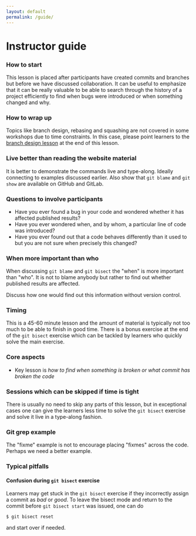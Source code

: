 ```yaml
---
layout: default
permalink: /guide/
---
```


# Instructor guide

### How to start

This lesson is placed after participants have created commits and branches but
before we have discussed collaboration. It can be useful to emphasize that it
can be really valuable to be able to search through the history of a project
efficiently to find when bugs were introduced or when something changed and
why.


### How to wrap up

Topics like branch design, rebasing and squashing are not covered in some
workshops due to time constraints. In this case, please point learners to the
[branch design lesson](https://coderefinery.github.io/git-branch-design/)
at the end of this lesson.


### Live better than reading the website material

It is better to demonstrate the commands live and type-along. Ideally connecting
to examples discussed earlier. Also show that `git blame` and `git show` are available
on GitHub and GitLab.


### Questions to involve participants

- Have you ever found a bug in your code and wondered whether it has affected published results?
- Have you ever wondered when, and by whom, a particular line of code was introduced?
- Have you ever found out that a code behaves differently than it used to but you are not sure when
  precisely this changed?


### When more important than who

When discussing `git blame` and `git bisect` the "when" is more important than "who". It is not
to blame anybody but rather to find out whether published results are affected.

Discuss how one would find out this information without version control.


### Timing

This is a 45-60 minute lesson and the amount of material is typically
not too much to be able to finish in good time. There is a bonus exercise
at the end of the `git bisect` exercise which can be tackled by learners
who quickly solve the main exercise.


### Core aspects

- Key lesson is *how to find when something is broken or what commit has broken the code*


### Sessions which can be skipped if time is tight

There is usually no need to skip any parts of this lesson, but in exceptional cases
one can give the learners less time to solve the `git bisect` exercise and
solve it live in a type-along fashion.


### Git grep example

The "fixme" example is not to encourage placing "fixmes" across the code. Perhaps we need
a better example.


### Typical pitfalls

#### Confusion during `git bisect` exercise

Learners may get stuck in the `git bisect` exercise if they incorrectly assign a commit
as *bad* or *good*.
To leave the bisect mode and return to the commit before `git bisect start` was issued,
one can do
```shell
$ git bisect reset
```
and start over if needed.
